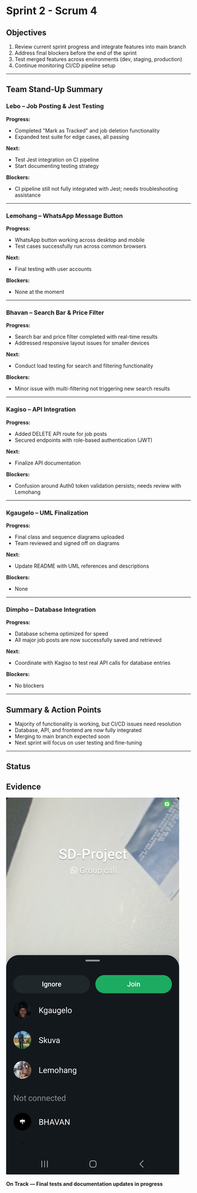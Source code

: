 # Sprint 2 - Scrum 4

## Objectives

1. Review current sprint progress and integrate features into main branch  
2. Address final blockers before the end of the sprint  
3. Test merged features across environments (dev, staging, production)  
4. Continue monitoring CI/CD pipeline setup  

---

## Team Stand-Up Summary

### Lebo – Job Posting & Jest Testing

**Progress:**

- Completed "Mark as Tracked" and job deletion functionality  
- Expanded test suite for edge cases, all passing  

**Next:**

- Test Jest integration on CI pipeline  
- Start documenting testing strategy  

**Blockers:**

- CI pipeline still not fully integrated with Jest; needs troubleshooting assistance  

---

### Lemohang – WhatsApp Message Button

**Progress:**

- WhatsApp button working across desktop and mobile  
- Test cases successfully run across common browsers  

**Next:**

- Final testing with user accounts  

**Blockers:**

- None at the moment  

---

### Bhavan – Search Bar & Price Filter

**Progress:**

- Search bar and price filter completed with real-time results  
- Addressed responsive layout issues for smaller devices  

**Next:**

- Conduct load testing for search and filtering functionality  

**Blockers:**

- Minor issue with multi-filtering not triggering new search results  

---

### Kagiso – API Integration

**Progress:**

- Added DELETE API route for job posts  
- Secured endpoints with role-based authentication (JWT)  

**Next:**

- Finalize API documentation  

**Blockers:**

- Confusion around Auth0 token validation persists; needs review with Lemohang  

---

### Kgaugelo – UML Finalization

**Progress:**

- Final class and sequence diagrams uploaded  
- Team reviewed and signed off on diagrams  

**Next:**

- Update README with UML references and descriptions  

**Blockers:**

- None  

---

### Dimpho – Database Integration

**Progress:**

- Database schema optimized for speed  
- All major job posts are now successfully saved and retrieved  

**Next:**

- Coordinate with Kagiso to test real API calls for database entries  

**Blockers:**

- No blockers  

---

## Summary & Action Points

- Majority of functionality is working, but CI/CD issues need resolution  
- Database, API, and frontend are now fully integrated  
- Merging to main branch expected soon  
- Next sprint will focus on user testing and fine-tuning  

---

## Status

## Evidence
![evidence](s24.jpg)


**On Track — Final tests and documentation updates in progress**
